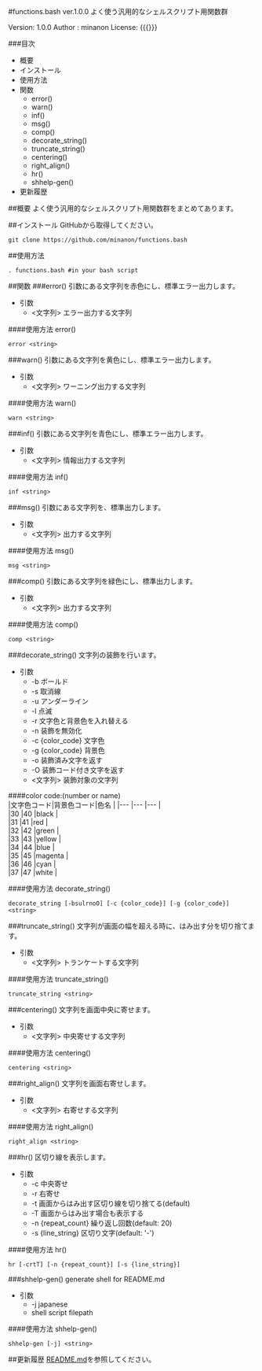 #functions.bash ver.1.0.0
よく使う汎用的なシェルスクリプト用関数群

Version: 1.0.0
Author : minanon
License: {{{}}}


###目次
- 概要
- インストール
- 使用方法
- 関数
  - error()
  - warn()
  - inf()
  - msg()
  - comp()
  - decorate_string()
  - truncate_string()
  - centering()
  - right_align()
  - hr()
  - shhelp-gen()
- 更新履歴

##概要
よく使う汎用的なシェルスクリプト用関数群をまとめてあります。

##インストール
GitHubから取得してください。

    git clone https://github.com/minanon/functions.bash


##使用方法
```shell-session
. functions.bash #in your bash script
```

##関数
###error()
引数にある文字列を赤色にし、標準エラー出力します。

- 引数
  - <文字列> エラー出力する文字列

####使用方法	error()
```shell-session
error <string>
```

###warn()
引数にある文字列を黄色にし、標準エラー出力します。
- 引数
  - <文字列> ワーニング出力する文字列

####使用方法	warn()
```shell-session
warn <string>
```

###inf()
引数にある文字列を青色にし、標準エラー出力します。

- 引数
  - <文字列> 情報出力する文字列

####使用方法	inf()
```shell-session
inf <string>
```

###msg()
引数にある文字列を、標準出力します。

- 引数
  - <文字列> 出力する文字列

####使用方法	msg()
```shell-session
msg <string>
```

###comp()
引数にある文字列を緑色にし、標準出力します。

- 引数
  - <文字列> 出力する文字列

####使用方法	comp()
```shell-session
comp <string>
```

###decorate_string()
文字列の装飾を行います。

- 引数
  - -b ボールド
  - -s 取消線
  - -u アンダーライン
  - -l 点滅
  - -r 文字色と背景色を入れ替える
  - -n 装飾を無効化
  - -c {color_code} 文字色
  - -g {color_code} 背景色
  - -o 装飾済み文字を返す
  - -O 装飾コード付き文字を返す
  - <文字列> 装飾対象の文字列

####color code:(number or name)  
|文字色コード|背景色コード|色名    |
|---     |---           |---       |  
|30      |40            |black     |  
|31      |41            |red       |  
|32      |42            |green     |  
|33      |43            |yellow    |  
|34      |44            |blue      |  
|35      |45            |magenta   |  
|36      |46            |cyan      |  
|37      |47            |white     |

####使用方法	decorate_string()
```shell-session
decorate_string [-bsulrnoO] [-c {color_code}] [-g {color_code}] <string>
```

###truncate_string()
文字列が画面の幅を超える時に、はみ出す分を切り捨てます。

- 引数
  - <文字列> トランケートする文字列

####使用方法	truncate_string()
```shell-session
truncate_string <string>
```

###centering()
文字列を画面中央に寄せます。

- 引数
  - <文字列> 中央寄せする文字列

####使用方法	centering()
```shell-session
centering <string>
```

###right_align()
文字列を画面右寄せします。

- 引数
  - <文字列> 右寄せする文字列

####使用方法	right_align()
```shell-session
right_align <string>
```

###hr()
区切り線を表示します。

- 引数
  - -c 中央寄せ
  - -r 右寄せ
  - -t 画面からはみ出す区切り線を切り捨てる(default)
  - -T 画面からはみ出す場合も表示する
  - -n {repeat_count} 繰り返し回数(default: 20)
  - -s {line_string} 区切り文字(default: '-')

####使用方法	hr()
```shell-session
hr [-crtT] [-n {repeat_count}] [-s {line_string}]
```

###shhelp-gen()
generate shell for README.md

- 引数
  - -j japanese
  - shell script filepath

####使用方法	shhelp-gen()
```shell-session
shhelp-gen [-j] <string>
```

##更新履歴
[README.md](https://github.com/minanon/functions.shell/blob/master/README.md#changelog)を参照してください。
